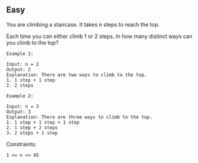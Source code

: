 Easy
---
You are climbing a staircase. It takes n steps to reach the top.

Each time you can either climb 1 or 2 steps. In how many distinct ways can you climb to the top?

 
```
Example 1:

Input: n = 2
Output: 2
Explanation: There are two ways to climb to the top.
1. 1 step + 1 step
2. 2 steps

Example 2:

Input: n = 3
Output: 3
Explanation: There are three ways to climb to the top.
1. 1 step + 1 step + 1 step
2. 1 step + 2 steps
3. 2 steps + 1 step
``` 

Constraints:
```
1 <= n <= 45
```
